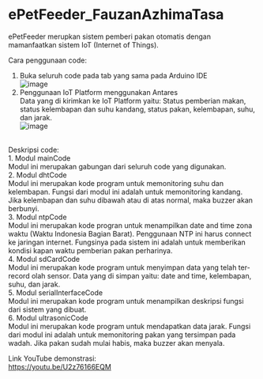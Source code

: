 # ePetFeeder_FauzanAzhimaTasa

ePetFeeder merupkan sistem pemberi pakan otomatis dengan mamanfaatkan sistem IoT (Internet of Things). <br>

Cara penggunaan code: <br>
1. Buka seluruh code pada tab yang sama pada Arduino IDE <br>
![image](https://github.com/fauzanate/ePetFeeder_FauzanAzhimaTasa/assets/120632453/3de7e00f-a063-4ffe-9b82-30baa55acf74)
2. Penggunaan IoT Platform menggunakan Antares <br>
   Data yang di kirimkan ke IoT Platform yaitu: Status pemberian makan, status kelembapan dan suhu kandang, status pakan, 
   kelembapan, suhu, dan jarak.  
![image](https://github.com/fauzanate/ePetFeeder_FauzanAzhimaTasa/assets/120632453/998273c1-ac2d-4f43-806d-2c3514fe112c)

<br>
Deskripsi code: <br>
1. Modul mainCode <br>
   Modul ini merupakan gabungan dari seluruh code yang digunakan. <br>
2. Modul dhtCode <br>
   Modul ini merupakan kode program untuk memonitoring suhu dan kelembapan. Fungsi dari modul ini adalah untuk memonitoring kandang. Jika kelembapan dan suhu dibawah atau di atas normal, maka buzzer akan berbunyi. <br>
3. Modul ntpCode <br>
   Modul ini merupakan kode progran untuk menampilkan date and time zona waktu (Waktu Indonesia Bagian Barat). Penggunaan NTP ini harus connect ke jaringan internet. Fungsinya pada sistem ini adalah untuk memberikan kondisi 
   kapan waktu pemberian pakan perharinya. <br>
4. Modul sdCardCode <br>
   Modul ini merupakan kode program untuk menyimpan data yang telah ter-record olah sensor. Data yang di simpan yaitu: date and time, kelembapan, suhu, dan jarak. <br>
5. Modul serialInterfaceCode <br>
   Modul ini merupakan kode program untuk menampilkan deskripsi fungsi dari sistem yang dibuat. <br>
6. Modul ultrasonicCode <br>
   Modul ini merupakan kode program untuk mendapatkan data jarak. Fungsi dari modul ini adalah untuk memonitoring pakan yang tersimpan pada wadah. Jika pakan sudah mulai habis, maka buzzer akan menyala. <br>

Link YouTube demonstrasi: <br>
https://youtu.be/U2z76166EQM
